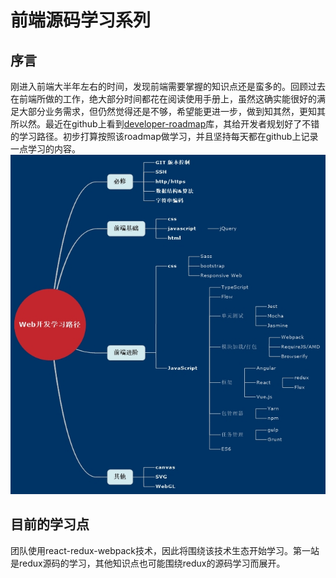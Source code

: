 # 前端源码学习系列

## 序言
刚进入前端大半年左右的时间，发现前端需要掌握的知识点还是蛮多的。回顾过去在前端所做的工作，绝大部分时间都花在阅读使用手册上，虽然这确实能很好的满足大部分业务需求，但仍然觉得还是不够，希望能更进一步，做到知其然，更知其所以然。最近在github上看到[developer-roadmap](https://github.com/kamranahmedse/developer-roadmap)库，其给开发者规划好了不错的学习路径。初步打算按照该roadmap做学习，并且坚持每天都在github上记录一点学习的内容。
![思维导图](./web-road-map.jpg)
## 目前的学习点
团队使用react-redux-webpack技术，因此将围绕该技术生态开始学习。第一站是redux源码的学习，其他知识点也可能围绕redux的源码学习而展开。

